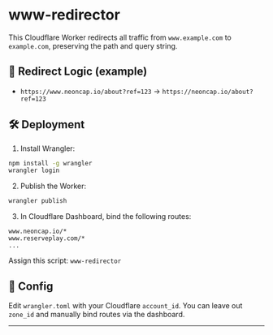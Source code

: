 # www-redirector

This Cloudflare Worker redirects all traffic from `www.example.com` to `example.com`, preserving the path and query string.

## 🔁 Redirect Logic (example)

- `https://www.neoncap.io/about?ref=123` → `https://neoncap.io/about?ref=123`

## 🛠 Deployment

1. Install Wrangler:

```bash
npm install -g wrangler
wrangler login
```

2. Publish the Worker:

```bash
wrangler publish
```

3. In Cloudflare Dashboard, bind the following routes:

```
www.neoncap.io/*
www.reserveplay.com/*
...
```

Assign this script: `www-redirector`

## 🔐 Config

Edit `wrangler.toml` with your Cloudflare `account_id`. You can leave out `zone_id` and manually bind routes via the dashboard.

---
